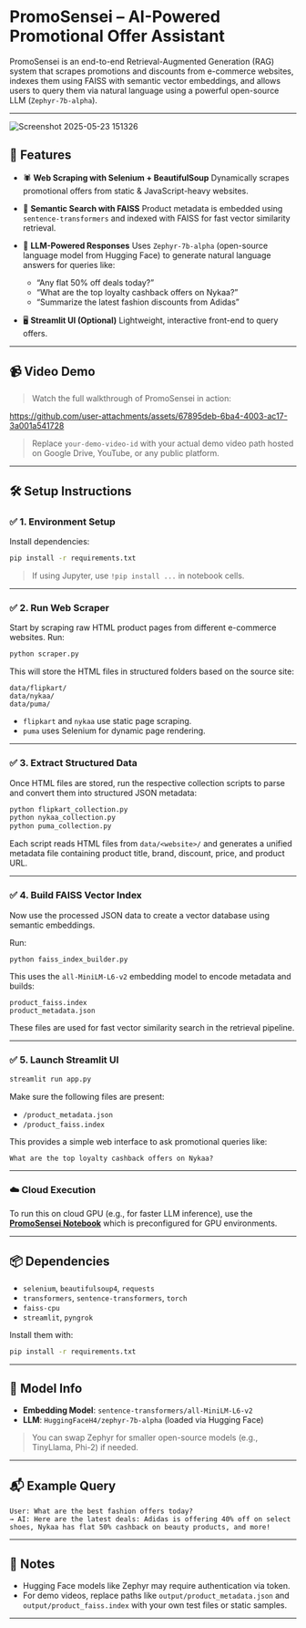# PromoSensei – AI-Powered Promotional Offer Assistant

PromoSensei is an end-to-end Retrieval-Augmented Generation (RAG) system that scrapes promotions and discounts from e-commerce websites, indexes them using FAISS with semantic vector embeddings, and allows users to query them via natural language using a powerful open-source LLM (`Zephyr-7b-alpha`).

---
![Screenshot 2025-05-23 151326](https://github.com/user-attachments/assets/a04bd48b-6e81-4a46-ac55-19a9917546ca)

## 🚀 Features

* 🕷️ **Web Scraping with Selenium + BeautifulSoup**
  Dynamically scrapes promotional offers from static & JavaScript-heavy websites.

* 🧠 **Semantic Search with FAISS**
  Product metadata is embedded using `sentence-transformers` and indexed with FAISS for fast vector similarity retrieval.

* 💬 **LLM-Powered Responses**
  Uses `Zephyr-7b-alpha` (open-source language model from Hugging Face) to generate natural language answers for queries like:

  * “Any flat 50% off deals today?”
  * “What are the top loyalty cashback offers on Nykaa?”
  * “Summarize the latest fashion discounts from Adidas”

* 🖥️ **Streamlit UI (Optional)**
  Lightweight, interactive front-end to query offers.

---

## 📹 Video Demo

> Watch the full walkthrough of PromoSensei in action:

<!-- 📺 [**Demo Video**](https://drive.google.com/file/d/17qUWjoa3Y_5eKlc6sRdBI7JVALnQoVtw/view?usp=sharing) -->


https://github.com/user-attachments/assets/67895deb-6ba4-4003-ac17-3a001a541728


> Replace `your-demo-video-id` with your actual demo video path hosted on Google Drive, YouTube, or any public platform.

---

## 🛠️ Setup Instructions

### ✅ 1. Environment Setup

Install dependencies:

```bash
pip install -r requirements.txt
```

> If using Jupyter, use `!pip install ...` in notebook cells.

---

### ✅ 2. Run Web Scraper

Start by scraping raw HTML product pages from different e-commerce websites. Run:

```bash
python scraper.py
```

This will store the HTML files in structured folders based on the source site:

```
data/flipkart/
data/nykaa/
data/puma/
```

* `flipkart` and `nykaa` use static page scraping.
* `puma` uses Selenium for dynamic page rendering.

---

### ✅ 3. Extract Structured Data

Once HTML files are stored, run the respective collection scripts to parse and convert them into structured JSON metadata:

```bash
python flipkart_collection.py
python nykaa_collection.py
python puma_collection.py
```

Each script reads HTML files from `data/<website>/` and generates a unified metadata file containing product title, brand, discount, price, and product URL.

---

### ✅ 4. Build FAISS Vector Index

Now use the processed JSON data to create a vector database using semantic embeddings.

Run:

```bash
python faiss_index_builder.py
```

This uses the `all-MiniLM-L6-v2` embedding model to encode metadata and builds:

```
product_faiss.index
product_metadata.json
```

These files are used for fast vector similarity search in the retrieval pipeline.

---


### ✅ 5. Launch Streamlit UI

```bash
streamlit run app.py
```
Make sure the following files are present:

* `/product_metadata.json`
* `/product_faiss.index`

This provides a simple web interface to ask promotional queries like:

```
What are the top loyalty cashback offers on Nykaa?
```

---

### ☁️ Cloud Execution

To run this on cloud GPU (e.g., for faster LLM inference), use the [**PromoSensei Notebook**](/promosensie.ipynb) which is preconfigured for GPU environments.

---

## 📦 Dependencies

* `selenium`, `beautifulsoup4`, `requests`
* `transformers`, `sentence-transformers`, `torch`
* `faiss-cpu`
* `streamlit`, `pyngrok`

Install them with:

```bash
pip install -r requirements.txt
```

---

## 🤖 Model Info

* **Embedding Model**: `sentence-transformers/all-MiniLM-L6-v2`
* **LLM**: `HuggingFaceH4/zephyr-7b-alpha` (loaded via Hugging Face)

> You can swap Zephyr for smaller open-source models (e.g., TinyLlama, Phi-2) if needed.

---

## 📬 Example Query

```text
User: What are the best fashion offers today?
→ AI: Here are the latest deals: Adidas is offering 40% off on select shoes, Nykaa has flat 50% cashback on beauty products, and more!
```

---

## 🔐 Notes

* Hugging Face models like Zephyr may require authentication via token.
* For demo videos, replace paths like `output/product_metadata.json` and `output/product_faiss.index` with your own test files or static samples.

---

